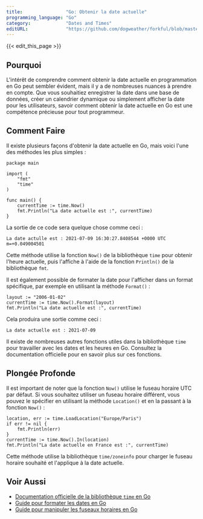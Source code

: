 ```yaml
---
title:                "Go: Obtenir la date actuelle"
programming_language: "Go"
category:             "Dates and Times"
editURL:              "https://github.com/dogweather/forkful/blob/master/content/fr/go/getting-the-current-date.md"
---
```


{{< edit_this_page >}}

## Pourquoi
L'intérêt de comprendre comment obtenir la date actuelle en programmation en Go peut sembler évident, mais il y a de nombreuses nuances à prendre en compte. Que vous souhaitiez enregistrer la date dans une base de données, créer un calendrier dynamique ou simplement afficher la date pour les utilisateurs, savoir comment obtenir la date actuelle en Go est une compétence précieuse pour tout programmeur.

## Comment Faire
Il existe plusieurs façons d'obtenir la date actuelle en Go, mais voici l'une des méthodes les plus simples :

```
package main

import (
	"fmt"
	"time"
)

func main() {
	currentTime := time.Now()
	fmt.Println("La date actuelle est :", currentTime)
}
```

La sortie de ce code sera quelque chose comme ceci :

```
La date actulle est : 2021-07-09 16:30:27.8408544 +0000 UTC m=+0.049004501
```

Cette méthode utilise la fonction `Now()` de la bibliothèque `time` pour obtenir l'heure actuelle, puis l'affiche à l'aide de la fonction `Println()` de la bibliothèque `fmt`.

Il est également possible de formater la date pour l'afficher dans un format spécifique, par exemple en utilisant la méthode `Format()` :

```
layout := "2006-01-02"
currentTime := time.Now().Format(layout)
fmt.Println("La date actuelle est :", currentTime)
```

Cela produira une sortie comme ceci :

```
La date actuelle est : 2021-07-09
```

Il existe de nombreuses autres fonctions utiles dans la bibliothèque `time` pour travailler avec les dates et les heures en Go. Consultez la documentation officielle pour en savoir plus sur ces fonctions.

## Plongée Profonde
Il est important de noter que la fonction `Now()` utilise le fuseau horaire UTC par défaut. Si vous souhaitez utiliser un fuseau horaire différent, vous pouvez le spécifier en utilisant la méthode `Location()` et en la passant à la fonction `Now()` :

```
location, err := time.LoadLocation("Europe/Paris")
if err != nil {
	fmt.Println(err)
}
currentTime := time.Now().In(location)
fmt.Println("La date actuelle en France est :", currentTime)
```

Cette méthode utilise la bibliothèque `time/zoneinfo` pour charger le fuseau horaire souhaité et l'applique à la date actuelle.

## Voir Aussi
- [Documentation officielle de la bibliothèque `time` en Go](https://pkg.go.dev/time)
- [Guide pour formater les dates en Go](https://www.alexedwards.net/blog/formatting-time-and-dates-in-go)
- [Guide pour manipuler les fuseaux horaires en Go](https://www.sohamkamani.com/golang/date-parsing/)